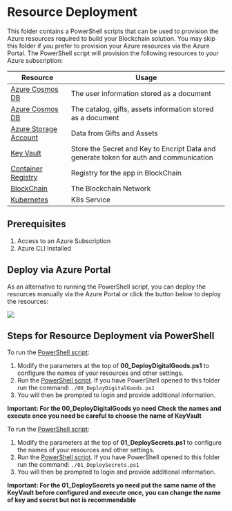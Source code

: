 # Resource Deployment

This folder contains a PowerShell scripts that can be used to provision the Azure resources required to build your Blockchain solution.  You may skip this folder if you prefer to provision your Azure resources via the Azure Portal.  The PowerShell script will provision the following resources to your Azure subscription:

 
| Resource              | Usage                                                                                     |
|-----------------------|-------------------------------------------------------------------------------------------|
|[Azure Cosmos DB](https://azure.microsoft.com/en-us/services/cosmos-db/)  | The user information stored as a document    
|[Azure Cosmos DB](https://azure.microsoft.com/en-us/services/cosmos-db/)  | The catalog, gifts, assets information stored as a document         |
|[Azure Storage Account](https://azure.microsoft.com/en-us/services/storage/?v=18.24) | Data from Gifts and Assets|    
|[Key Vault ](https://azure.microsoft.com/en-us/services/key-vault/) | Store the Secret and Key to Encript Data and generate token for auth and communication   
|[Container Registry ](https://azure.microsoft.com/en-us/services/container-registry/) | Registry for the app in BlockChain  
|[BlockChain ](https://azure.microsoft.com/en-us/services/blockchain-service/)               | The Blockchain Network                                                    |
|[Kubernetes ](https://azure.microsoft.com/en-us/services/kubernetes-service/)               | K8s Service                                                    |

## Prerequisites
1. Access to an Azure Subscription
2. Azure CLI Installed

## Deploy via Azure Portal
As an alternative to running the PowerShell script, you can deploy the resources manually via the Azure Portal or click the button below to deploy the resources:

<a href="https://azuredeploy.net/?repository=https:" target="_blank">
    <img src="http://azuredeploy.net/deploybutton.png"/>
</a> 

## Steps for Resource Deployment via PowerShell

To run the [PowerShell script](./00_DeployDigitalGoods.ps1):

1. Modify the parameters at the top of **00_DeployDigitalGoods.ps1** to configure the names of your resources and other settings.   
2. Run the [PowerShell script](./00_DeployDigitalGoods.ps1). If you have PowerShell opened to this folder run the command:
`./00_DeployDigitalGoods.ps1`
3. You will then be prompted to login and provide additional information.

**Important:  For the 00_DeployDigitalGoods yo need Check the names and execute once you need be careful to choose the name of KeyVault**


To run the [PowerShell script](./01_DeploySecrets.ps1):

1. Modify the parameters at the top of **01_DeploySecrets.ps1** to configure the names of your resources and other settings.   
2. Run the [PowerShell script](./01_DeploySecrets.ps1). If you have PowerShell opened to this folder run the command:
`./01_DeploySecrets.ps1`
3. You will then be prompted to login and provide additional information.

**Important:  For the 01_DeploySecrets yo need put the same name of the KeyVault before configured and execute once, you can change the name of key and secret but not is recommendable**

